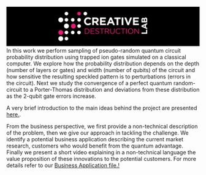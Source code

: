 ![CDL 2020 Cohort Project](../figures/CDL_logo.jpg)
In this work we perform sampling of pseudo-random quantum circuit probability distribution using trapped ion gates simulated on a classical computer. We explore how the probability distribution depends on the depth (number of layers or gates) and width (number of qubits) of the circuit and how sensitive the resulting speckled pattern is to perturbations (errors in the circuit). Next we study the convergence of a perfect quantum random-circuit to a Porter-Thomas distribution and deviations from these distribution as the 2-qubit gate errors increase.

A very brief introduction to the main ideas behind the project are presented [here.](./Documentation_week1.pdf).

From the business perspective, we first provide a non-technical description of the problem, then we give our approach in tackling the challenge. We identify a potential business application describing the current market research, customers who would benefit from the quantum advantage. Finally we present a short video explaining in a non-technical language the value proposition of these innovations to the potential customers.
For more details refer to our [Business Application file.!](./Business_Application.md)

